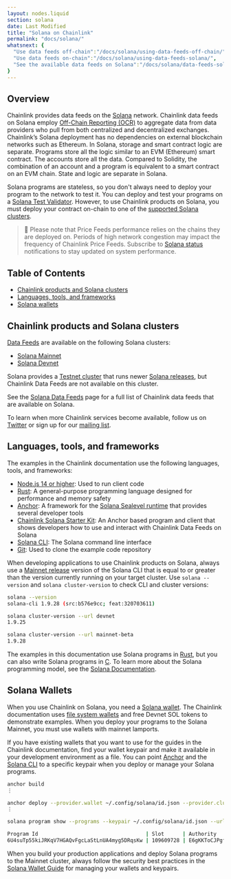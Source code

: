 ```yaml
---
layout: nodes.liquid
section: solana
date: Last Modified
title: "Solana on Chainlink"
permalink: "docs/solana/"
whatsnext: {
  "Use data feeds off-chain":"/docs/solana/using-data-feeds-off-chain/",
  "Use data feeds on-chain":"/docs/solana/using-data-feeds-solana/",
  "See the available data feeds on Solana":"/docs/solana/data-feeds-solana/"
}
---
```


## Overview

Chainlink provides data feeds on the [Solana](https://solana.com/) network. Chainlink data feeds on Solana employ [Off-Chain Reporting (OCR)](/docs/off-chain-reporting/) to aggregate data from data providers who pull from both centralized and decentralized exchanges. Chainlink’s Solana deployment has no dependencies on external blockchain networks such as Ethereum. In Solana, storage and smart contract logic are separate. Programs store all the logic similar to an EVM (Ethereum) smart contract. The accounts store all the data. Compared to Solidity, the combination of an account and a program is equivalent to a smart contract on an EVM chain. State and logic are separate in Solana.

Solana programs are stateless, so you don't always need to deploy your program to the network to test it. You can deploy and test your programs on a [Solana Test Validator](https://docs.solana.com/developing/test-validator). However, to use Chainlink products on Solana, you must deploy your contract on-chain to one of the [supported Solana clusters](#chainlink-products-and-solana-clusters).

> 📘 Please note that Price Feeds performance relies on the chains they are deployed on. Periods of high network congestion may impact the frequency of Chainlink Price Feeds. Subscribe to [Solana status](https://status.solana.com/) notifications to stay updated on system performance.

## Table of Contents

+ [Chainlink products and Solana clusters](#chainlink-products-and-solana-clusters)
+ [Languages, tools, and frameworks](#languages-tools-and-frameworks)
+ [Solana wallets](#solana-wallets)

## Chainlink products and Solana clusters

[Data Feeds](/docs/solana/data-feeds-solana/) are available on the following Solana clusters:

- [Solana Mainnet](https://solscan.io/)
- [Solana Devnet](https://solscan.io/?cluster=devnet)

Solana provides a [Testnet cluster](https://docs.solana.com/clusters#testnet) that runs newer [Solana releases](https://github.com/solana-labs/solana/releases), but Chainlink Data Feeds are not available on this cluster.

See the [Solana Data Feeds](/docs/solana/data-feeds-solana/) page for a full list of Chainlink data feeds that are available on Solana.

To learn when more Chainlink services become available, follow us on [Twitter](https://twitter.com/chainlink) or sign up for our [mailing list](/docs/developer-communications/).

## Languages, tools, and frameworks

The examples in the Chainlink documentation use the following languages, tools, and frameworks:

- [Node.js 14 or higher](https://nodejs.org/en/download/): Used to run client code
- [Rust](https://docs.solana.com/developing/on-chain-programs/developing-rust): A general-purpose programming language designed for performance and memory safety
- [Anchor](https://project-serum.github.io/anchor/getting-started/introduction.html): A framework for the [Solana Sealevel runtime](https://github.com/solana-labs/sealevel) that provides several developer tools
- [Chainlink Solana Starter Kit](https://github.com/smartcontractkit/solana-starter-kit): An Anchor based program and client that shows developers how to use and interact with Chainlink Data Feeds on Solana
- [Solana CLI](https://docs.solana.com/cli): The Solana command line interface
- [Git](https://git-scm.com/book/en/v2/Getting-Started-Installing-Git): Used to clone the example code repository

When developing applications to use Chainlink products on Solana, always use a [Mainnet release](https://github.com/solana-labs/solana/releases) version of the Solana CLI that is equal to or greater than the version currently running on your target cluster. Use `solana --version` and `solana cluster-version` to check CLI and cluster versions:

```sh
solana --version
solana-cli 1.9.28 (src:b576e9cc; feat:320703611)

solana cluster-version --url devnet
1.9.25

solana cluster-version --url mainnet-beta
1.9.28
```

The examples in this documentation use Solana programs in [Rust](https://docs.solana.com/developing/on-chain-programs/developing-rust), but you can also write Solana programs in [C](https://docs.solana.com/developing/on-chain-programs/developing-c). To learn more about the Solana programming model, see the [Solana Documentation](https://docs.solana.com/developing/programming-model/overview).

## Solana Wallets

When you use Chainlink on Solana, you need a [Solana wallet](https://docs.solana.com/wallet-guide/). The Chainlink documentation uses [file system wallets](https://docs.solana.com/wallet-guide/file-system-wallet) and free Devnet SOL tokens to demonstrate examples. When you deploy your programs to the Solana Mainnet, you must use wallets with mainnet lamports.

If you have existing wallets that you want to use for the guides in the Chainlink documentation, find your wallet keypair and make it available in your development environment as a file. You can point [Anchor](https://project-serum.github.io/anchor/getting-started/introduction.html) and the [Solana CLI](https://docs.solana.com/cli) to a specific keypair when you deploy or manage your Solana programs.

```sh
anchor build
⋮

anchor deploy --provider.wallet ~/.config/solana/id.json --provider.cluster devnet
⋮

solana program show --programs --keypair ~/.config/solana/id.json --url devnet

Program Id                                   | Slot      | Authority                                    | Balance
6U4suTp55kiJRKqV7HGAQvFgcLaStLnUA4myg5DRqsKw | 109609728 | E6gKKToCJPgf4zEL1GRLL6T99g2WcfAzJAMvtma1KijT | 2.57751768 SOL
```

When you build your production applications and deploy Solana programs to the Mainnet cluster, always follow the security best practices in the [Solana Wallet Guide](https://docs.solana.com/wallet-guide) for managing your wallets and keypairs.
